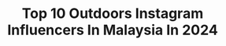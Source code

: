 ---
title: Top 10 Outdoors Instagram Influencers In Malaysia In 2024
description: >-
  Find top outdoors Instagram influencers in Malaysia in 2024. Most popular hashtags: #camping #nature #hiking #outdoors.
platform: Instagram
hits: 14
text_top: Analyze the top-rated Instagram influencers on inBeat.
text_bottom: Our database has 14 Instagram influencers like this in Malaysia for you to work with.
profiles:
  - username: "subalakshmi_rangan26"
    fullname: >-
      Subalakshmi Rangan
    bio: >-
      Always believe that something wonderful is about to happen🦄😇🐾 Enquires/ promotion/ managed by @chennaimemes / Alexander: +919841012344
    location: "Malaysia"
    followers: 95042
    engagement: 373
    commentsToLikes: 0.012110
    id: ck8sxda0kgz1c0j781jglqqpw
    verified: false
    hashtags: "#actorslife, #staytuned, #worklove, #launchingsoon"
  - username: "bushcraft_and_prepping"
    fullname: >-
      Bushcraft and Prepping
    bio: >-
      Marine vet sharing bushcraft, firearms, prepping, travel & DIY tips. DM me for questions, product ambassador or product review. 👇YouTube👇
    location: "Malaysia"
    followers: 24940
    engagement: 175
    commentsToLikes: 0.056156
    id: ck5c4lo091ltl0i118gnic74q
    verified: false
    hashtags: "#explore, #backpacking, #hiking, #firstaid"
  - username: "cherishlingj"
    fullname: >-
      车厘子Cherish Lau
    bio: >-
      A Fitness Mom DM for Collabs Job🇲🇾 XHS📕车厘子Cherish｜13K粉丝329K赞收藏 Mom & Kid | Travel blog @gotravellah_cherish Motherhood Supermom KOL Awards 22&23
    location: "Malaysia"
    followers: 26918
    engagement: 333
    commentsToLikes: 0.054683
    id: clm70au45gntv0j08ptiu2im1
    verified: false
    hashtags: "#reelexplore, #traveltheworld, #lifestyle, #travelblogger"
  - username: "agneswei_wei"
    fullname: >-
      Agnes Lim林莉幃
    bio: >-
      Actress 🇲🇾 電影 甲洞1 甲洞2 女主角 敗者為王 中國網路電影 隔牆有眼 🇹🇼微電影 如果可以帶我走,11:55,海 周杰倫合作卡巴斯基防毒軟體廣告 job agneslimliwei@gmail.com 012-2720805 Stay @spsetiabhd 🏠
    location: "Malaysia"
    followers: 178657
    engagement: 63
    commentsToLikes: 0.009028
    id: ck5c5jont3lp50i11foo4g2m8
    verified: false
    hashtags: "#arteplus, #sudiosweden, #fullyfishery, #jimeat"
  - username: "fanazzz"
    fullname: >-
      فرحانة محمد
    bio: >-
      Mummy Fazura, Outdoor junkie and Nature Lover 🍀🍁 Please dm me for any review ☺️ Check out this link yaw!
    location: "Malaysia"
    followers: 9718
    engagement: 346
    commentsToLikes: 0.071565
    id: ckap6r7j5h31a0i78frios31h
    verified: false
    hashtags: "#inspiredbyflowers, #redenergypowerduo, #passionationco, #mamondemalaysia"
  - username: "sesat_in_malaysia"
    fullname: >-
      Leon | Sabah, Malaysian Borneo
    bio: >-
      🌏 Not your typical Sabahan 🏕️ Outdoor Junkie |🥏 Frisbee 🗻 Photo/video-grapher/drone operator 📸 Sony A6400 📨 DM -WORK | Collab ⬇️ YouTube
    location: "Malaysia"
    followers: 14442
    engagement: 424
    commentsToLikes: 0.022182
    id: ck5hmp1gimd2b0i11861770ay
    verified: false
    hashtags: "#sonymalaysia, #alphauniversemy, #sabahtourism, #wanderlust"
  - username: "irenejian"
    fullname: >-
      Irene麻糬🐽
    bio: >-
      登山/凹豆/健身/旅遊/穿搭/吃貨⛺️⛰️ YT、FB🔍麻糬公主 合作📩mochi.irenejian@gmail.com ✨蝦皮：irenejian24 🔍穿搭 #irenesootd 🔍遊記 #麻糬愛旅遊、#麻糬登山趣 🔍食記 #麻糬美食、#麻糬吃_（捷運、城市 ♨️馬陵溫泉最新路線分享！
    location: "Malaysia"
    followers: 32224
    engagement: 352
    commentsToLikes: 0.028012
    id: ck5hig2xbdbsy0i111118to7v
    verified: false
    hashtags: "#popdaily, #vscopic, #poptour, #ootdfashion"
  - username: "sherontan94"
    fullname: >-
      Sheron Tan 陈雪仁
    bio: >-
      🔸Cino Rungus 🔸Youtuber 🔺 Contact for work | 合作邀约 📩 xueren94@gmail.com 陳勇豪 Alvin Tan X 陳雪仁 Sheron Tan《偏愛 Favouritism》官方完整版MV Official Music Video
    location: "Malaysia"
    followers: 120779
    engagement: 149
    commentsToLikes: 0.008570
    id: ck5chx4a1rmfv0i11jnpydo69
    verified: false
    hashtags: "#photoshooday, #photosession, #cool, #sherontan"
  - username: "sweatlee"
    fullname: >-
      Suet Li
    bio: >-
      👩‍🏫 Passionate Malaysian and advocate for educational excellence and equity 💉 @sweatlee_ivf for updates on my IVF journey 💌 suetliliew@gmail.com
    location: "Malaysia"
    followers: 28121
    engagement: 483
    commentsToLikes: 0.015588
    id: ck8t44cur5gwv0j78svwzrlez
    verified: false
    hashtags: "#blw, #kidsrecipes, #12monthsold, #babyrecipes"
  - username: "peterhughdavis"
    fullname: >-
      🇲🇾 Pistol Pete 🇬🇧
    bio: >-
      👨‍🏫Actor 🎤 Emcee 🤸Athlete 🤜MMA/BJJ 🚴‍♂️Road700c "🍜 Plant Based" 👇 @fuel.tjc YouTube👇
    location: "Malaysia"
    followers: 43916
    engagement: 497
    commentsToLikes: 0.088342
    id: ck134fmy3w77o0i194nv4in5z
    verified: true
    hashtags: "#backtowork, #girocycling, #suuntomalaysia, #xyzbca"
---